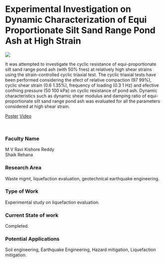 # Experimental Investigation on Dynamic Characterization of Equi Proportionate Silt Sand Range Pond Ash at High Strain

![](25.%20Experimental%20Investigation%20on%20Dynamic%20Characterization%20of%20Equi%20Proportionate%20Silt%20Sand%20Range%20Pond%20Ash%20at%20High%20Strain.png)

It was attempted to investigate the cyclic resistance of equi-proportionate silt sand range pond ash (with 50% fnes) at relatively high shear strains using the strain-controlled cyclic triaxial test. The cyclic triaxial tests have been performed considering the efect of relative compaction (97 99%), cyclic shear strain (0.6 1.35%), frequency of loading (0.3 1 Hz) and efective confning pressure (50 100 kPa) on cyclic resistance of pond ash. Dynamic characteristics such as dynamic shear modulus and damping ratio of equi-proportionate silt sand range pond ash was evaluated for all the parameters considered at high shear strain.

[Poster](25.%20Experimental%20Investigation%20on%20Dynamic%20Characterization%20of%20Equi%20Proportionate%20Silt%20Sand%20Range%20Pond%20Ash%20at%20High%20Strain.pdf)
[Video](https://rndshowcase.iiit.ac.in/tto/TTO_website_data/Videos/272.mp4)

<br>


### Faculty Name

M V Ravi Kishore Reddy<br>
Shaik Rehana


### Research Area

Waste mgmt, liquefaction evaluation, geotechnical earthquake engineering.


### Type of Work

Experimental study on liquefaction evaluation.


### Current State of work

Completed.


### Potential Applications

Soil engineering, Earthquake Engineering, Hazard mitigation, Liquefaction mitigation.
